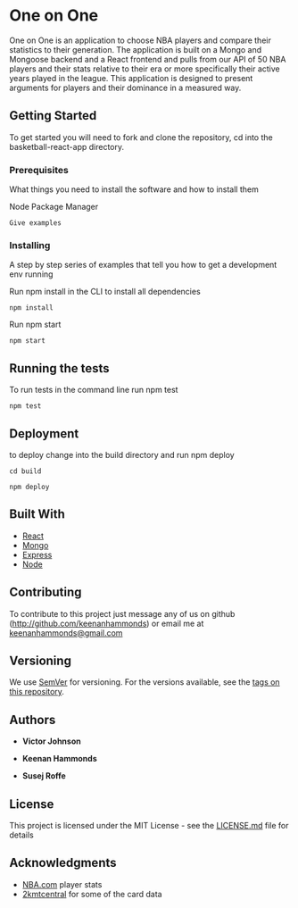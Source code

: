 # One on One

One on One is an application to choose NBA players and compare their statistics to their generation. The application is built on a Mongo and Mongoose backend and a React frontend  and pulls from our API of 50 NBA players and their stats relative to their era or more specifically their active years played in the league. This application is designed to present arguments for players and their dominance in a measured way.

## Getting Started

To get started you will need to fork and clone the repository, cd into the basketball-react-app directory.

### Prerequisites

What things you need to install the software and how to install them

Node Package Manager


```
Give examples
```

### Installing

A step by step series of examples that tell you how to get a development env running

Run npm install in the CLI to install all dependencies
```
npm install 
```
Run npm start
```
npm start
```

## Running the tests

To run tests in the command line run npm test

```
npm test
```


## Deployment

to deploy change into the build directory and run npm deploy


```
cd build
```

```
npm deploy
```

## Built With

* [React](https://reactjs.org) 
* [Mongo](https://www.mongodb.com/)
* [Express](https://expressjs.com/) 
* [Node](https://nodejs.org/en/)    


## Contributing

To contribute to this project just message any of us on github (http://github.com/keenanhammonds) or email me at keenanhammonds@gmail.com

## Versioning

We use [SemVer](http://semver.org/) for versioning. For the versions available, see the [tags on this repository](https://github.com/keenanhammonds/basketball-app/tags). 

## Authors

* **Victor Johnson** 
* **Keenan Hammonds**

* **Susej Roffe**
## License

This project is licensed under the MIT License - see the [LICENSE.md](LICENSE.md) file for details

## Acknowledgments


* [NBA.com](NBA.COM) player stats
* [2kmtcentral](2kmtcentral.com) for some of the card data
